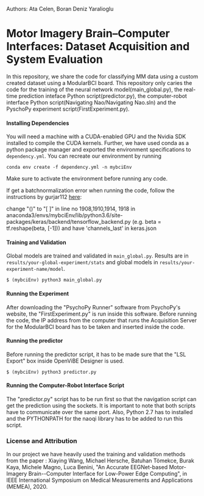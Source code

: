 
Authors: Ata Celen, Boran Deniz Yaralioglu

# Motor Imagery Brain–Computer Interfaces: Dataset Acquisition and System Evaluation

In this repository, we share the code for classifying MM data using a custom created dataset using a ModularBCI board. This repository only caries the code for the training of the neural network model(main_global.py), the real-time prediction inteface Python script(predictor.py), the computer-robot interface Python script(Navigating Nao/Navigating Nao.sln) and the PyschoPy experiment script(FirstExperiment.py).



#### Installing Dependencies
You will need a machine with a CUDA-enabled GPU and the Nvidia SDK installed to compile the CUDA kernels.
Further, we have used conda as a python package manager and exported the environment specifications to `dependency.yml`. 
You can recreate our environment by running 

```
conda env create -f dependency.yml -n mybciEnv 
```
Make sure to activate the environment before running any code. 

If get a batchnormalization error when running the code, follow the instructions by gurjar112 [here](https://github.com/keras-team/keras/issues/10648): 

change "()" to "[ ]" in line no 1908,1910,1914, 1918 in anaconda3/envs/mybciEnv/lib/python3.6/site-packages/keras/backend/tensorflow_backend.py (e.g. beta = tf.reshape(beta, [-1])) and have 'channels_last' in keras.json


#### Training and Validation
Global models are trained and validated in `main_global.py`. Results are in `results/your-global-experiment/stats` and global models in `results/your-experiment-name/model`. 
```
$ (mybciEnv) python3 main_global.py

```
#### Running the Experiment
After downloading the "PsychoPy Runner" software from PsychoPy's website, the "FirstExperiment.py" is run inside this software. Before running the code, the IP address from the computer that runs the Acquisition Server for the ModularBCI board has to be taken and inserted inside the code.

#### Running the predictor
Before running the predictor script, it has to be made sure that the "LSL Export" box inside OpenViBE Designer is used.
```
$ (mybciEnv) python3 predictor.py

```
#### Running the Computer-Robot Interface Script
The "predictor.py" script has to be run first so that the navigation script can get the prediction using the sockets. It is important to note that both scripts have to communicate over the same port. Also, Python 2.7 has to installed and the PYTHONPATH for the naoqi library has to be added to run this script.   
  


### License and Attribution
In our project we have heavily used the training and validation methods from the paper :
Xiaying Wang, Michael Hersche, Batuhan Tömekce, Burak Kaya, Michele Magno, Luca Benini, "An Accurate EEGNet-based Motor-Imagery Brain--Computer Interface for Low-Power Edge Computing", in IEEE International Symposium on Medical Measurements and Applications (MEMEA), 2020.

